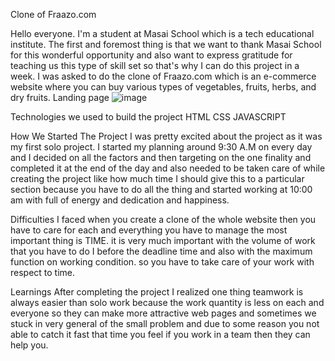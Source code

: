 Clone of Fraazo.com

Hello everyone. I'm a student at Masai School which is a tech educational institute. The first and foremost thing is that we want to thank Masai School for this wonderful opportunity and also want to express gratitude for teaching us this type of skill set so that's why I can do this project in a week. I was asked to do the clone of Fraazo.com which is an e-commerce website where you can buy various types of vegetables, fruits, herbs, and dry fruits.
Landing page
![image](https://user-images.githubusercontent.com/96100591/166094999-3e56a2fa-0de2-4a16-97f7-179ea98259c6.png)

Technologies we used to build the project
HTML
CSS
JAVASCRIPT 

How We Started The Project
I was pretty excited about the project as it was my first solo project. I started my planning around 9:30 A.M on every day and I decided on all the factors and then targeting on the one finality and completed it at the end of the day and also needed to be taken care of while creating the project like how much time I should give this to a particular section because you have to do all the thing and started working at 10:00 am with full of energy and dedication and happiness.

Difficulties I faced
when you create a clone of the whole website then you have to care for each and everything you have to manage the most important thing is TIME. it is very much important with the volume of work that you have to do I before the deadline time and also with the maximum function on working condition. so you have to take care of your work with respect to time.

Learnings
After completing the project I realized one thing teamwork is always easier than solo work because the work quantity is less on each and everyone so they can make more attractive web pages and sometimes we stuck in very general of the small problem and due to some reason you not able to catch it fast that time you feel if you work in a team then they can help you.
